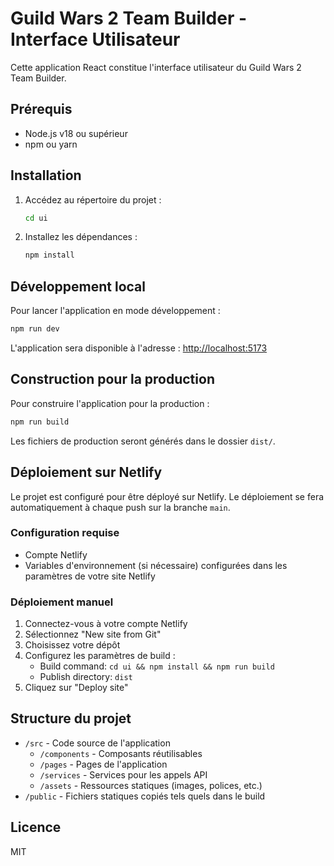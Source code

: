 # Guild Wars 2 Team Builder - Interface Utilisateur

Cette application React constitue l'interface utilisateur du Guild Wars 2 Team Builder.

## Prérequis

- Node.js v18 ou supérieur
- npm ou yarn

## Installation

1. Accédez au répertoire du projet :
   ```bash
   cd ui
   ```

2. Installez les dépendances :
   ```bash
   npm install
   ```

## Développement local

Pour lancer l'application en mode développement :

```bash
npm run dev
```

L'application sera disponible à l'adresse : [http://localhost:5173](http://localhost:5173)

## Construction pour la production

Pour construire l'application pour la production :

```bash
npm run build
```

Les fichiers de production seront générés dans le dossier `dist/`.

## Déploiement sur Netlify

Le projet est configuré pour être déployé sur Netlify. Le déploiement se fera automatiquement à chaque push sur la branche `main`.

### Configuration requise

- Compte Netlify
- Variables d'environnement (si nécessaire) configurées dans les paramètres de votre site Netlify

### Déploiement manuel

1. Connectez-vous à votre compte Netlify
2. Sélectionnez "New site from Git"
3. Choisissez votre dépôt
4. Configurez les paramètres de build :
   - Build command: `cd ui && npm install && npm run build`
   - Publish directory: `dist`
5. Cliquez sur "Deploy site"

## Structure du projet

- `/src` - Code source de l'application
  - `/components` - Composants réutilisables
  - `/pages` - Pages de l'application
  - `/services` - Services pour les appels API
  - `/assets` - Ressources statiques (images, polices, etc.)
- `/public` - Fichiers statiques copiés tels quels dans le build

## Licence

MIT
